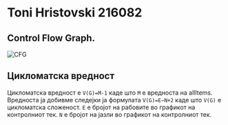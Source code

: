 # Toni Hristovski 216082

## Control Flow Graph.
![CFG](https://github.com/tonihristovski/SI_2024_lab2_216082/assets/28952002/a7417270-65d6-4564-9260-61c0d9b15c0b)

## Цикломатска вредност

Цикломатска вредност е `V(G)=М-1` каде што `М` е вредноста на allItems.
Вредноста ја добивме следејки ја формулата `V(G)=E−N+2` каде што
`V(G)` е цикломатска сложеност.
`E` е бројот на рабовите во графикот на контролниот тек.
`N` е бројот на јазли во графикот на контролниот тек.
